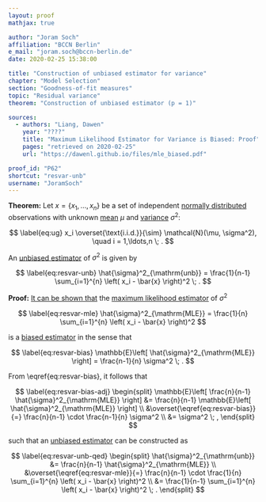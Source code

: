 ```yaml
---
layout: proof
mathjax: true

author: "Joram Soch"
affiliation: "BCCN Berlin"
e_mail: "joram.soch@bccn-berlin.de"
date: 2020-02-25 15:38:00

title: "Construction of unbiased estimator for variance"
chapter: "Model Selection"
section: "Goodness-of-fit measures"
topic: "Residual variance"
theorem: "Construction of unbiased estimator (p = 1)"

sources:
  - authors: "Liang, Dawen"
    year: "????"
    title: "Maximum Likelihood Estimator for Variance is Biased: Proof"
    pages: "retrieved on 2020-02-25"
    url: "https://dawenl.github.io/files/mle_biased.pdf"

proof_id: "P62"
shortcut: "resvar-unb"
username: "JoramSoch"
---
```



**Theorem:** Let $x = \left\lbrace x_1, \ldots, x_n \right\rbrace$ be a set of independent [normally distributed](/D/norm) observations with unknown [mean](/D/mean) $\mu$ and [variance](/D/var) $\sigma^2$:

$$ \label{eq:ug}
x_i \overset{\text{i.i.d.}}{\sim} \mathcal{N}(\mu, \sigma^2), \quad i = 1,\ldots,n \; .
$$

An [unbiased estimator](/D/est-unb) of $\sigma^2$ is given by

$$ \label{eq:resvar-unb}
\hat{\sigma}^2_{\mathrm{unb}} = \frac{1}{n-1} \sum_{i=1}^{n} \left( x_i - \bar{x} \right)^2 \; .
$$


**Proof:** [It can be shown that](/P/resvar-bias) the [maximum likelihood estimator](/D/mle) of $\sigma^2$

$$ \label{eq:resvar-mle}
\hat{\sigma}^2_{\mathrm{MLE}} = \frac{1}{n} \sum_{i=1}^{n} \left( x_i - \bar{x} \right)^2
$$

is a [biased estimator](/D/est-unb) in the sense that

$$ \label{eq:resvar-bias}
\mathbb{E}\left[ \hat{\sigma}^2_{\mathrm{MLE}} \right] = \frac{n-1}{n} \sigma^2 \; .
$$

From \eqref{eq:resvar-bias}, it follows that

$$ \label{eq:resvar-bias-adj}
\begin{split}
\mathbb{E}\left[ \frac{n}{n-1} \hat{\sigma}^2_{\mathrm{MLE}} \right] &= \frac{n}{n-1} \mathbb{E}\left[ \hat{\sigma}^2_{\mathrm{MLE}} \right] \\
&\overset{\eqref{eq:resvar-bias}}{=} \frac{n}{n-1} \cdot \frac{n-1}{n} \sigma^2 \\
&= \sigma^2 \; ,
\end{split}
$$

such that an [unbiased estimator](/D/est-unb) can be constructed as

$$ \label{eq:resvar-unb-qed}
\begin{split}
\hat{\sigma}^2_{\mathrm{unb}} &= \frac{n}{n-1} \hat{\sigma}^2_{\mathrm{MLE}} \\
&\overset{\eqref{eq:resvar-mle}}{=} \frac{n}{n-1} \cdot \frac{1}{n} \sum_{i=1}^{n} \left( x_i - \bar{x} \right)^2 \\
&= \frac{1}{n-1} \sum_{i=1}^{n} \left( x_i - \bar{x} \right)^2 \; .
\end{split}
$$